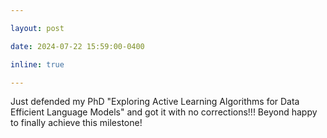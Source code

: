 ```yaml
---

layout: post

date: 2024-07-22 15:59:00-0400

inline: true

---
```


Just defended my PhD "Exploring Active Learning Algorithms for Data Efficient Language Models" and got it with no corrections!!! Beyond happy to finally achieve this milestone!
